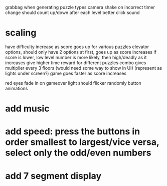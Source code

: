 grabbag when generating puzzle types
camera shake on incorrect
timer change should count up/down after each level
better click sound

# scaling

have difficulty increase as score goes up for various puzzles
elevator options, should only have 2 options at first, goes up as score increases
if score is lower, low level number is more likely, then high/deadly as it increases
give higher time reward for different puzzles
combo gives multiplier every 3 floors (would need some way to show in UI) (represent as lights under screen?)
game goes faster as score increases

red eyes fade in on gameover
light should flicker randomly
button animations

# add music

# add speed: press the buttons in order smallest to largest/vice versa, select only the odd/even numbers

# add 7 segment display
